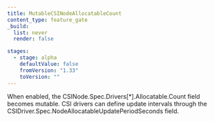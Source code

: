 ```yaml
---
title: MutableCSINodeAllocatableCount
content_type: feature_gate
_build:
  list: never
  render: false

stages:
  - stage: alpha
    defaultValue: false
    fromVersion: "1.33"
    toVersion: ""
---
```


When enabled, the CSINode.Spec.Drivers[*].Allocatable.Count field becomes mutable. CSI drivers can define update intervals through the CSIDriver.Spec.NodeAllocatableUpdatePeriodSeconds field.
